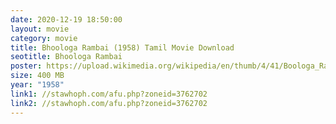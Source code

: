 ```yaml
---
date: 2020-12-19 18:50:00
layout: movie
category: movie
title: Bhoologa Rambai (1958) Tamil Movie Download
seotitle: Bhoologa Rambai
poster: https://upload.wikimedia.org/wikipedia/en/thumb/4/41/Boologa_Rambai.jpg/220px-Boologa_Rambai.jpg
size: 400 MB
year: "1958"
link1: //stawhoph.com/afu.php?zoneid=3762702
link2: //stawhoph.com/afu.php?zoneid=3762702
---
```


